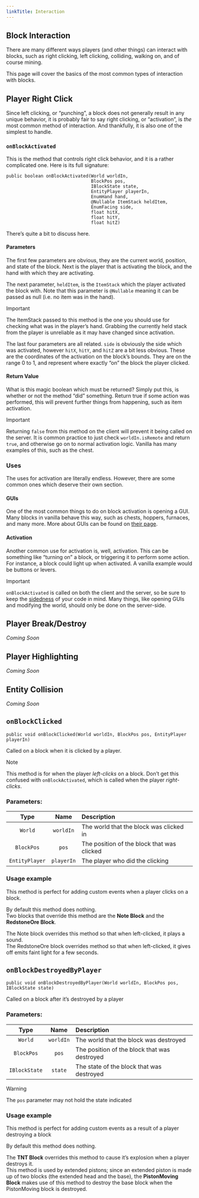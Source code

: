 ```yaml
---
linkTitle: Interaction
---
```


<article class="docs-entry">
<h1 id="block-interaction">Block Interaction<a class="headerlink" href="#block-interaction" title="Permanent link"> </a></h1>
<p>There are many different ways players (and other things) can interact with blocks, such as right clicking, left clicking, colliding, walking on, and of course mining.</p>
<p>This page will cover the basics of the most common types of interaction with blocks.</p>
<h2 id="player-right-click">Player Right Click<a class="headerlink" href="#player-right-click" title="Permanent link"> </a></h2>
<p>Since left clicking, or &ldquo;punching&rdquo;, a block does not generally result in any unique behavior, it is probably fair to say right clicking, or &ldquo;activation&rdquo;, is <em>the</em> most common method of interaction. And thankfully, it is also one of the simplest to handle.</p>
<h3 id="onblockactivated"><code>onBlockActivated</code><a class="headerlink" href="#onblockactivated" title="Permanent link"> </a></h3>
<p>This is the method that controls right click behavior, and it is a rather complicated one. Here is its full signature:</p>
<pre class="highlight"><code class="language-java">public boolean onBlockActivated(World worldIn,
                                BlockPos pos,
                                IBlockState state,
                                EntityPlayer playerIn,
                                EnumHand hand,
                                @Nullable ItemStack heldItem,
                                EnumFacing side,
                                float hitX,
                                float hitY,
                                float hitZ)</code></pre>

<p>There&rsquo;s quite a bit to discuss here.</p>
<h4 id="parameters">Parameters<a class="headerlink" href="#parameters" title="Permanent link"> </a></h4>
<p>The first few parameters are obvious, they are the current world, position, and state of the block. Next is the player that is activating the block, and the hand with which they are activating.</p>
<p>The next parameter, <code>heldItem</code>, is the <code>ItemStack</code> which the player activated the block with. Note that this parameter is <code>@Nullable</code> meaning it can be passed as null (i.e. no item was in the hand).</p>
<div class="admonition important">
<p class="admonition-title">Important</p>
<p>The ItemStack passed to this method is the one you should use for checking what was in the player&rsquo;s hand. Grabbing the currently held stack from the player is unreliable as it may have changed since activation.</p>
</div>
<p>The last four parameters are all related. <code>side</code> is obviously the side which was activated, however <code>hitX</code>, <code>hitY</code>, and <code>hitZ</code> are a bit less obvious. These are the coordinates of the activation on the block&rsquo;s bounds. They are on the range 0 to 1, and represent where exactly &ldquo;on&rdquo; the block the player clicked.</p>
<h4 id="return-value">Return Value<a class="headerlink" href="#return-value" title="Permanent link"> </a></h4>
<p>What is this magic boolean which must be returned? Simply put this, is whether or not the method &ldquo;did&rdquo; something. Return true if some action was performed, this will prevent further things from happening, such as item activation.</p>
<div class="admonition important">
<p class="admonition-title">Important</p>
<p>Returning <code>false</code> from this method on the client will prevent it being called on the server. It is common practice to just check <code>worldIn.isRemote</code> and return <code>true</code>, and otherwise go on to normal activation logic. Vanilla has many examples of this, such as the chest.</p>
</div>
<h3 id="uses">Uses<a class="headerlink" href="#uses" title="Permanent link"> </a></h3>
<p>The uses for activation are literally endless. However, there are some common ones which deserve their own section.</p>
<h4 id="guis">GUIs<a class="headerlink" href="#guis" title="Permanent link"> </a></h4>
<p>One of the most common things to do on block activation is opening a GUI. Many blocks in vanilla behave this way, such as chests, hoppers, furnaces, and many more. More about GUIs can be found on <a href="../GUIs">their page</a>.</p>
<h4 id="activation">Activation<a class="headerlink" href="#activation" title="Permanent link"> </a></h4>
<p>Another common use for activation is, well, activation. This can be something like &ldquo;turning on&rdquo; a block, or triggering it to perform some action. For instance, a block could light up when activated. A vanilla example would be buttons or levers.</p>
<div class="admonition important">
<p class="admonition-title">Important</p>
<p><code>onBlockActivated</code> is called on both the client and the server, so be sure to keep the <a href="#">sidedness</a> of your code in mind. Many things, like opening GUIs and modifying the world, should only be done on the server-side.</p>
</div>
<h2 id="player-breakdestroy">Player Break/Destroy<a class="headerlink" href="#player-breakdestroy" title="Permanent link"> </a></h2>
<p><em>Coming Soon</em></p>
<h2 id="player-highlighting">Player Highlighting<a class="headerlink" href="#player-highlighting" title="Permanent link"> </a></h2>
<p><em>Coming Soon</em></p>
<h2 id="entity-collision">Entity Collision<a class="headerlink" href="#entity-collision" title="Permanent link"> </a></h2>
<p><em>Coming Soon</em></p>
<h2 id="onblockclicked"><code>onBlockClicked</code><a class="headerlink" href="#onblockclicked" title="Permanent link"> </a></h2>
<pre class="highlight"><code class="language-java">public void onBlockClicked(World worldIn, BlockPos pos, EntityPlayer playerIn)</code></pre>

<p>Called on a block when it is clicked by a player.</p>
<div class="admonition note">
<p class="admonition-title">Note</p>
<p>This method is for when the player <em>left-clicks</em> on a block.
Don&rsquo;t get this confused with <code>onBlockActivated</code>, which is called when the player <em>right-clicks</em>.</p>
</div>
<h3 id="parameters_1">Parameters:<a class="headerlink" href="#parameters_1" title="Permanent link"> </a></h3>
<table>
<thead>
<tr>
<th align="center">Type</th>
<th align="center">Name</th>
<th align="left">Description</th>
</tr>
</thead>
<tbody>
<tr>
<td align="center"><code>World</code></td>
<td align="center"><code>worldIn</code></td>
<td align="left">The world that the block was clicked in</td>
</tr>
<tr>
<td align="center"><code>BlockPos</code></td>
<td align="center"><code>pos</code></td>
<td align="left">The position of the block that was clicked</td>
</tr>
<tr>
<td align="center"><code>EntityPlayer</code></td>
<td align="center"><code>playerIn</code></td>
<td align="left">The player who did the clicking</td>
</tr>
</tbody>
</table>
<h3 id="usage-example">Usage example<a class="headerlink" href="#usage-example" title="Permanent link"> </a></h3>
<p>This method is perfect for adding custom events when a player clicks on a block.</p>
<p>By default this method does nothing.<br>
Two blocks that override this method are the <strong>Note Block</strong> and the <strong>RedstoneOre Block</strong>.</p>
<p>The Note block overrides this method so that when left-clicked, it plays a sound.<br>
The RedstoneOre block overrides method so that when left-clicked, it gives off emits faint light for a few seconds.</p>
<h2 id="onblockdestroyedbyplayer"><code>onBlockDestroyedByPlayer</code><a class="headerlink" href="#onblockdestroyedbyplayer" title="Permanent link"> </a></h2>
<pre class="highlight"><code class="language-java">public void onBlockDestroyedByPlayer(World worldIn, BlockPos pos, IBlockState state)</code></pre>

<p>Called on a block after it&rsquo;s destroyed by a player</p>
<h3 id="parameters_2">Parameters:<a class="headerlink" href="#parameters_2" title="Permanent link"> </a></h3>
<table>
<thead>
<tr>
<th align="center">Type</th>
<th align="center">Name</th>
<th align="left">Description</th>
</tr>
</thead>
<tbody>
<tr>
<td align="center"><code>World</code></td>
<td align="center"><code>worldIn</code></td>
<td align="left">The world that the block was destroyed</td>
</tr>
<tr>
<td align="center"><code>BlockPos</code></td>
<td align="center"><code>pos</code></td>
<td align="left">The position of the block that was destroyed</td>
</tr>
<tr>
<td align="center"><code>IBlockState</code></td>
<td align="center"><code>state</code></td>
<td align="left">The state of the block that was destroyed</td>
</tr>
</tbody>
</table>
<div class="admonition warning">
<p class="admonition-title">Warning</p>
<p>The <code>pos</code> parameter may not hold the state indicated</p>
</div>
<h3 id="usage-example_1">Usage example<a class="headerlink" href="#usage-example_1" title="Permanent link"> </a></h3>
<p>This method is perfect for adding custom events as a result of a player destroying a block</p>
<p>By default this method does nothing.  </p>
<p>The <strong>TNT Block</strong> overrides this method to cause it&rsquo;s explosion when a player destroys it.<br>
This method is used by extended pistons; since an extended piston is made up of two blocks (the extended head and the base), 
the <strong>PistonMoving Block</strong> makes use of this method to destroy the base block when the PistonMoving block is destroyed. </p>
</article>